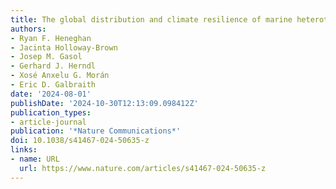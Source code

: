 ```yaml
---
title: The global distribution and climate resilience of marine heterotrophic prokaryotes
authors:
- Ryan F. Heneghan
- Jacinta Holloway-Brown
- Josep M. Gasol
- Gerhard J. Herndl
- Xosé Anxelu G. Morán
- Eric D. Galbraith
date: '2024-08-01'
publishDate: '2024-10-30T12:13:09.098412Z'
publication_types:
- article-journal
publication: '*Nature Communications*'
doi: 10.1038/s41467-024-50635-z
links:
- name: URL
  url: https://www.nature.com/articles/s41467-024-50635-z
---
```

